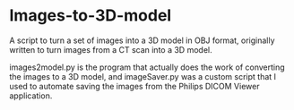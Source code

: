 # Images-to-3D-model
A script to turn a set of images into a 3D model in OBJ format, originally written to turn images from a CT scan into a 3D model.

images2model.py is the program that actually does the work of converting the images to a 3D model, and imageSaver.py was a custom script that I used to automate saving the images from the Philips DICOM Viewer application.
